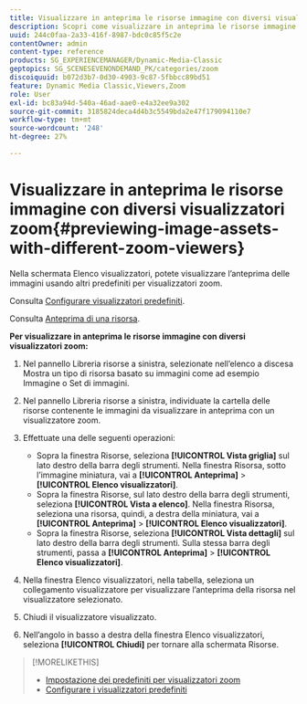 ```yaml
---
title: Visualizzare in anteprima le risorse immagine con diversi visualizzatori zoom
description: Scopri come visualizzare in anteprima le risorse immagine con diversi visualizzatori zoom in Adobe Dynamic Media Classic.
uuid: 244c0faa-2a33-416f-8987-bdc0c85f5c2e
contentOwner: admin
content-type: reference
products: SG_EXPERIENCEMANAGER/Dynamic-Media-Classic
geptopics: SG_SCENESEVENONDEMAND_PK/categories/zoom
discoiquuid: b072d3b7-0d30-4903-9c87-5fbbcc89bd51
feature: Dynamic Media Classic,Viewers,Zoom
role: User
exl-id: bc83a94d-540a-46ad-aae0-e4a32ee9a302
source-git-commit: 3185824deca4d4b3c5549bda2e47f179094110e7
workflow-type: tm+mt
source-wordcount: '248'
ht-degree: 27%

---
```


# Visualizzare in anteprima le risorse immagine con diversi visualizzatori zoom{#previewing-image-assets-with-different-zoom-viewers}

Nella schermata Elenco visualizzatori, potete visualizzare l’anteprima delle immagini usando altri predefiniti per visualizzatori zoom.

Consulta [Configurare visualizzatori predefiniti](application-setup.md#configuring_default_viewers).

Consulta [Anteprima di una risorsa](previewing-asset.md#previewing_an_asset).

**Per visualizzare in anteprima le risorse immagine con diversi visualizzatori zoom:**

1. Nel pannello Libreria risorse a sinistra, selezionate nell’elenco a discesa Mostra un tipo di risorsa basato su immagini come ad esempio Immagine o Set di immagini.
1. Nel pannello Libreria risorse a sinistra, individuate la cartella delle risorse contenente le immagini da visualizzare in anteprima con un visualizzatore zoom.
1. Effettuate una delle seguenti operazioni:

   * Sopra la finestra Risorse, seleziona **[!UICONTROL Vista griglia]** sul lato destro della barra degli strumenti. Nella finestra Risorsa, sotto l’immagine miniatura, vai a **[!UICONTROL Anteprima]** > **[!UICONTROL Elenco visualizzatori]**.
   * Sopra la finestra Risorse, sul lato destro della barra degli strumenti, seleziona **[!UICONTROL Vista a elenco]**. Nella finestra Risorsa, seleziona una risorsa, quindi, a destra della miniatura, vai a **[!UICONTROL Anteprima]** > **[!UICONTROL Elenco visualizzatori]**.
   * Sopra la finestra Risorse, seleziona **[!UICONTROL Vista dettagli]** sul lato destro della barra degli strumenti. Sulla stessa barra degli strumenti, passa a **[!UICONTROL Anteprima]** > **[!UICONTROL Elenco visualizzatori]**.

1. Nella finestra Elenco visualizzatori, nella tabella, seleziona un collegamento visualizzatore per visualizzare l’anteprima della risorsa nel visualizzatore selezionato.
1. Chiudi il visualizzatore visualizzato.
1. Nell’angolo in basso a destra della finestra Elenco visualizzatori, seleziona **[!UICONTROL Chiudi]** per tornare alla schermata Risorse.

>[!MORELIKETHIS]
>
>* [Impostazione dei predefiniti per visualizzatori zoom](setting-zoom-viewer-presets.md#setting_up_zoom_viewer_presets)
>* [Configurare i visualizzatori predefiniti](application-setup.md#configuring_default_viewers)

